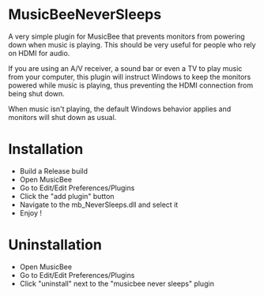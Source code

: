 # MusicBeeNeverSleeps
A very simple plugin for MusicBee that prevents monitors from powering down when music is playing. This should be very useful for people who rely on HDMI for audio. 

If you are using an A/V receiver, a sound bar or even a TV to play music from your computer, this plugin will instruct Windows to keep the monitors powered while music is playing, thus preventing the HDMI connection from being shut down.

When music isn't playing, the default Windows behavior applies and monitors will shut down as usual.

# Installation

- Build a Release build
- Open MusicBee
- Go to Edit/Edit Preferences/Plugins
- Click the "add plugin" button
- Navigate to the mb_NeverSleeps.dll and select it
- Enjoy !

# Uninstallation

- Open MusicBee
- Go to Edit/Edit Preferences/Plugins
- Click "uninstall" next to the "musicbee never sleeps" plugin
